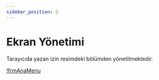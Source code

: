 ```yaml
---
sidebar_position: 2
---
```

# Ekran Yönetimi

Tarayıcıda yazan izin resimdeki bölümden yönetilmektedir.

[!frmAnaMenu](./assets/frmAnaMenu.png)
